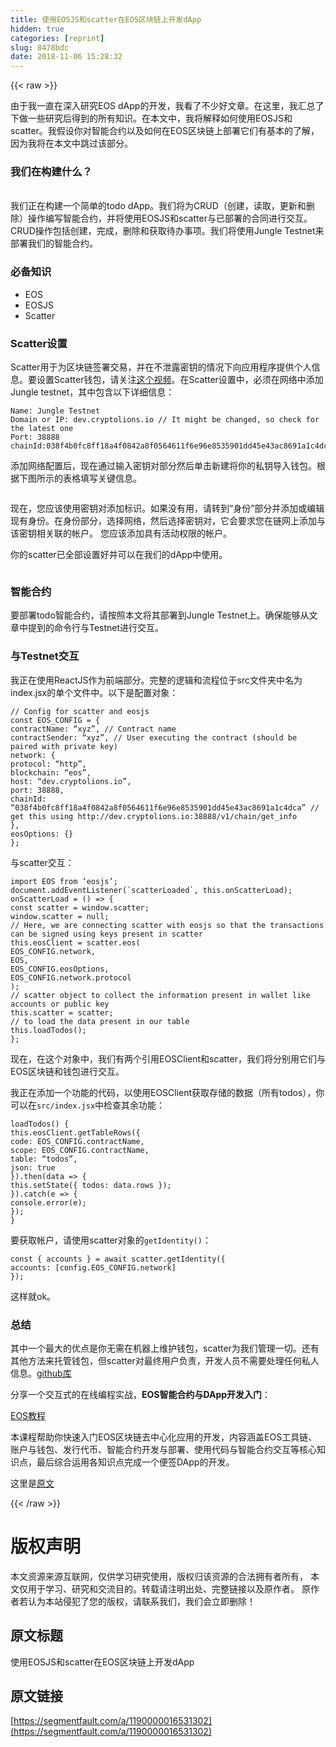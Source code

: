 ```yaml
---
title: 使用EOSJS和scatter在EOS区块链上开发dApp
hidden: true
categories: [reprint]
slug: 8478bdc
date: 2018-11-06 15:28:32
---
```


{{< raw >}}
<p>&#x7531;&#x4E8E;&#x6211;&#x4E00;&#x76F4;&#x5728;&#x6DF1;&#x5165;&#x7814;&#x7A76;EOS dApp&#x7684;&#x5F00;&#x53D1;&#xFF0C;&#x6211;&#x770B;&#x4E86;&#x4E0D;&#x5C11;&#x597D;&#x6587;&#x7AE0;&#x3002;&#x5728;&#x8FD9;&#x91CC;&#xFF0C;&#x6211;&#x6C47;&#x603B;&#x4E86;&#x4E0B;&#x505A;&#x4E00;&#x4E9B;&#x7814;&#x7A76;&#x540E;&#x5F97;&#x5230;&#x7684;&#x6240;&#x6709;&#x77E5;&#x8BC6;&#x3002;&#x5728;&#x672C;&#x6587;&#x4E2D;&#xFF0C;&#x6211;&#x5C06;&#x89E3;&#x91CA;&#x5982;&#x4F55;&#x4F7F;&#x7528;EOSJS&#x548C;scatter&#x3002;&#x6211;&#x5047;&#x8BBE;&#x4F60;&#x5BF9;&#x667A;&#x80FD;&#x5408;&#x7EA6;&#x4EE5;&#x53CA;&#x5982;&#x4F55;&#x5728;EOS&#x533A;&#x5757;&#x94FE;&#x4E0A;&#x90E8;&#x7F72;&#x5B83;&#x4EEC;&#x6709;&#x57FA;&#x672C;&#x7684;&#x4E86;&#x89E3;&#xFF0C;&#x56E0;&#x4E3A;&#x6211;&#x5C06;&#x5728;&#x672C;&#x6587;&#x4E2D;&#x8DF3;&#x8FC7;&#x8BE5;&#x90E8;&#x5206;&#x3002;</p><h3 id="articleHeader0">&#x6211;&#x4EEC;&#x5728;&#x6784;&#x5EFA;&#x4EC0;&#x4E48;&#xFF1F;</h3><p>&#xA0;<br>&#x6211;&#x4EEC;&#x6B63;&#x5728;&#x6784;&#x5EFA;&#x4E00;&#x4E2A;&#x7B80;&#x5355;&#x7684;todo dApp&#x3002;&#x6211;&#x4EEC;&#x5C06;&#x4E3A;CRUD&#xFF08;&#x521B;&#x5EFA;&#xFF0C;&#x8BFB;&#x53D6;&#xFF0C;&#x66F4;&#x65B0;&#x548C;&#x5220;&#x9664;&#xFF09;&#x64CD;&#x4F5C;&#x7F16;&#x5199;&#x667A;&#x80FD;&#x5408;&#x7EA6;&#xFF0C;&#x5E76;&#x5C06;&#x4F7F;&#x7528;EOSJS&#x548C;scatter&#x4E0E;&#x5DF2;&#x90E8;&#x7F72;&#x7684;&#x5408;&#x540C;&#x8FDB;&#x884C;&#x4EA4;&#x4E92;&#x3002;CRUD&#x64CD;&#x4F5C;&#x5305;&#x62EC;&#x521B;&#x5EFA;&#xFF0C;&#x5B8C;&#x6210;&#xFF0C;&#x5220;&#x9664;&#x548C;&#x83B7;&#x53D6;&#x5F85;&#x529E;&#x4E8B;&#x9879;&#x3002;&#x6211;&#x4EEC;&#x5C06;&#x4F7F;&#x7528;Jungle Testnet&#x6765;&#x90E8;&#x7F72;&#x6211;&#x4EEC;&#x7684;&#x667A;&#x80FD;&#x5408;&#x7EA6;&#x3002;</p><h3 id="articleHeader1">&#x5FC5;&#x5907;&#x77E5;&#x8BC6;</h3><ul><li>EOS</li><li>EOSJS</li><li>Scatter</li></ul><h3 id="articleHeader2">Scatter&#x8BBE;&#x7F6E;</h3><p>Scatter&#x7528;&#x4E8E;&#x4E3A;&#x533A;&#x5757;&#x94FE;&#x7B7E;&#x7F72;&#x4EA4;&#x6613;&#xFF0C;&#x5E76;&#x5728;&#x4E0D;&#x6CC4;&#x9732;&#x5BC6;&#x94A5;&#x7684;&#x60C5;&#x51B5;&#x4E0B;&#x5411;&#x5E94;&#x7528;&#x7A0B;&#x5E8F;&#x63D0;&#x4F9B;&#x4E2A;&#x4EBA;&#x4FE1;&#x606F;&#x3002;&#x8981;&#x8BBE;&#x7F6E;Scatter&#x94B1;&#x5305;&#xFF0C;&#x8BF7;&#x5173;&#x6CE8;<a href="https://www.youtube.com/watch?v=QcbCf5mm_Ek" rel="nofollow noreferrer" target="_blank">&#x8FD9;&#x4E2A;&#x89C6;&#x9891;</a>&#x3002;&#x5728;Scatter&#x8BBE;&#x7F6E;&#x4E2D;&#xFF0C;&#x5FC5;&#x987B;&#x5728;&#x7F51;&#x7EDC;&#x4E2D;&#x6DFB;&#x52A0;Jungle testnet&#xFF0C;&#x5176;&#x4E2D;&#x5305;&#x542B;&#x4EE5;&#x4E0B;&#x8BE6;&#x7EC6;&#x4FE1;&#x606F;&#xFF1A;</p><div class="widget-codetool" style="display:none"><div class="widget-codetool--inner"><span class="selectCode code-tool" data-toggle="tooltip" data-placement="top" title="" data-original-title="&#x5168;&#x9009;"></span> <span type="button" class="copyCode code-tool" data-toggle="tooltip" data-placement="top" data-clipboard-text="Name: Jungle Testnet
Domain or IP: dev.cryptolions.io // It might be changed, so check for the latest one
Port: 38888
chainId:038f4b0fc8ff18a4f0842a8f0564611f6e96e8535901dd45e43ac8691a1c4dca" title="" data-original-title="&#x590D;&#x5236;"></span> <span type="button" class="saveToNote code-tool" data-toggle="tooltip" data-placement="top" title="" data-original-title="&#x653E;&#x8FDB;&#x7B14;&#x8BB0;"></span></div></div><pre class="hljs smali"><code>Name: Jungle Testnet
Domain<span class="hljs-built_in"> or </span>IP: dev.cryptolions.io // It might be changed, so<span class="hljs-built_in"> check </span>for the latest one
Port: 38888
chainId:038f4b0fc8ff18a4f0842a8f0564611f6e96e8535901dd45e43ac8691a1c4dca</code></pre><p>&#x6DFB;&#x52A0;&#x7F51;&#x7EDC;&#x914D;&#x7F6E;&#x540E;&#xFF0C;&#x73B0;&#x5728;&#x901A;&#x8FC7;&#x8F93;&#x5165;&#x5BC6;&#x94A5;&#x5BF9;&#x90E8;&#x5206;&#x7136;&#x540E;&#x5355;&#x51FB;&#x65B0;&#x5EFA;&#x5C06;&#x4F60;&#x7684;&#x79C1;&#x94A5;&#x5BFC;&#x5165;&#x94B1;&#x5305;&#x3002;&#x6839;&#x636E;&#x4E0B;&#x56FE;&#x6240;&#x793A;&#x7684;&#x8868;&#x683C;&#x586B;&#x5199;&#x5173;&#x952E;&#x4FE1;&#x606F;&#x3002;</p><p><span class="img-wrap"><img data-src="/EOS-dapp-eosjs-scatter/dapp.png" src="https://static.alili.tech/EOS-dapp-eosjs-scatter/dapp.png" alt="" title="" style="cursor:pointer"></span></p><p>&#x73B0;&#x5728;&#xFF0C;&#x60A8;&#x5E94;&#x8BE5;&#x4F7F;&#x7528;&#x5BC6;&#x94A5;&#x5BF9;&#x6DFB;&#x52A0;&#x6807;&#x8BC6;&#x3002;&#x5982;&#x679C;&#x6CA1;&#x6709;&#x7528;&#xFF0C;&#x8BF7;&#x8F6C;&#x5230;&#x201C;&#x8EAB;&#x4EFD;&#x201D;&#x90E8;&#x5206;&#x5E76;&#x6DFB;&#x52A0;&#x6216;&#x7F16;&#x8F91;&#x73B0;&#x6709;&#x8EAB;&#x4EFD;&#x3002;&#x5728;&#x8EAB;&#x4EFD;&#x90E8;&#x5206;&#xFF0C;&#x9009;&#x62E9;&#x7F51;&#x7EDC;&#xFF0C;&#x7136;&#x540E;&#x9009;&#x62E9;&#x5BC6;&#x94A5;&#x5BF9;&#xFF0C;&#x5B83;&#x4F1A;&#x8981;&#x6C42;&#x60A8;&#x5728;&#x94FE;&#x7F51;&#x4E0A;&#x6DFB;&#x52A0;&#x4E0E;&#x8BE5;&#x5BC6;&#x94A5;&#x76F8;&#x5173;&#x8054;&#x7684;&#x5E10;&#x6237;&#x3002; &#x60A8;&#x5E94;&#x8BE5;&#x6DFB;&#x52A0;&#x5177;&#x6709;&#x6D3B;&#x52A8;&#x6743;&#x9650;&#x7684;&#x5E10;&#x6237;&#x3002;</p><p>&#x4F60;&#x7684;scatter&#x5DF2;&#x5168;&#x90E8;&#x8BBE;&#x7F6E;&#x597D;&#x5E76;&#x53EF;&#x4EE5;&#x5728;&#x6211;&#x4EEC;&#x7684;dApp&#x4E2D;&#x4F7F;&#x7528;&#x3002;</p><p><span class="img-wrap"><img data-src="/EOS-dapp-eosjs-scatter/Scatter.png" src="https://static.alili.tech/EOS-dapp-eosjs-scatter/Scatter.png" alt="" title="" style="cursor:pointer"></span></p><h3 id="articleHeader3">&#x667A;&#x80FD;&#x5408;&#x7EA6;</h3><p>&#x8981;&#x90E8;&#x7F72;todo&#x667A;&#x80FD;&#x5408;&#x7EA6;&#xFF0C;&#x8BF7;&#x6309;&#x7167;&#x672C;&#x6587;&#x5C06;&#x5176;&#x90E8;&#x7F72;&#x5230;Jungle Testnet&#x4E0A;&#x3002;&#x786E;&#x4FDD;&#x80FD;&#x591F;&#x4ECE;&#x6587;&#x7AE0;&#x4E2D;&#x63D0;&#x5230;&#x7684;&#x547D;&#x4EE4;&#x884C;&#x4E0E;Testnet&#x8FDB;&#x884C;&#x4EA4;&#x4E92;&#x3002;</p><h3 id="articleHeader4">&#x4E0E;Testnet&#x4EA4;&#x4E92;</h3><p>&#x6211;&#x6B63;&#x5728;&#x4F7F;&#x7528;ReactJS&#x4F5C;&#x4E3A;&#x524D;&#x7AEF;&#x90E8;&#x5206;&#x3002;&#x5B8C;&#x6574;&#x7684;&#x903B;&#x8F91;&#x548C;&#x6D41;&#x7A0B;&#x4F4D;&#x4E8E;src&#x6587;&#x4EF6;&#x5939;&#x4E2D;&#x540D;&#x4E3A;index.jsx&#x7684;&#x5355;&#x4E2A;&#x6587;&#x4EF6;&#x4E2D;&#x3002;&#x4EE5;&#x4E0B;&#x662F;&#x914D;&#x7F6E;&#x5BF9;&#x8C61;&#xFF1A;</p><div class="widget-codetool" style="display:none"><div class="widget-codetool--inner"><span class="selectCode code-tool" data-toggle="tooltip" data-placement="top" title="" data-original-title="&#x5168;&#x9009;"></span> <span type="button" class="copyCode code-tool" data-toggle="tooltip" data-placement="top" data-clipboard-text="// Config for scatter and eosjs
const EOS_CONFIG = {
contractName: &#x201C;xyz&#x201D;, // Contract name
contractSender: &#x201C;xyz&#x201D;, // User executing the contract (should be paired with private key)
network: {
protocol: &#x201C;http&#x201D;,
blockchain: &#x201C;eos&#x201D;,
host: &#x201C;dev.cryptolions.io&#x201D;,
port: 38888,
chainId: &#x201C;038f4b0fc8ff18a4f0842a8f0564611f6e96e8535901dd45e43ac8691a1c4dca&#x201D; // get this using http://dev.cryptolions.io:38888/v1/chain/get_info
},
eosOptions: {}
};" title="" data-original-title="&#x590D;&#x5236;"></span> <span type="button" class="saveToNote code-tool" data-toggle="tooltip" data-placement="top" title="" data-original-title="&#x653E;&#x8FDB;&#x7B14;&#x8BB0;"></span></div></div><pre class="hljs dts"><code><span class="hljs-comment">// Config for scatter and eosjs</span>
const EOS_CONFIG = {
<span class="hljs-symbol">contractName:</span> &#x201C;xyz&#x201D;, <span class="hljs-comment">// Contract name</span>
<span class="hljs-symbol">contractSender:</span> &#x201C;xyz&#x201D;, <span class="hljs-comment">// User executing the contract (should be paired with private key)</span>
<span class="hljs-symbol">network:</span> {
<span class="hljs-symbol">protocol:</span> &#x201C;http&#x201D;,
<span class="hljs-symbol">blockchain:</span> &#x201C;eos&#x201D;,
<span class="hljs-symbol">host:</span> &#x201C;dev.cryptolions.io&#x201D;,
<span class="hljs-symbol">port:</span> <span class="hljs-number">38888</span>,
<span class="hljs-symbol">chainId:</span> &#x201C;<span class="hljs-number">038f</span>4b0fc8ff18a4f0842a8f0564611f6e96e8535901dd45e43ac8691a1c4dca&#x201D; <span class="hljs-comment">// get this using http://dev.cryptolions.io:38888/v1/chain/get_info</span>
},
<span class="hljs-symbol">eosOptions:</span> {}
};</code></pre><p>&#x4E0E;scatter&#x4EA4;&#x4E92;&#xFF1A;</p><div class="widget-codetool" style="display:none"><div class="widget-codetool--inner"><span class="selectCode code-tool" data-toggle="tooltip" data-placement="top" title="" data-original-title="&#x5168;&#x9009;"></span> <span type="button" class="copyCode code-tool" data-toggle="tooltip" data-placement="top" data-clipboard-text="import EOS from &#x2018;eosjs&#x2019;;
document.addEventListener(`scatterLoaded`, this.onScatterLoad);
onScatterLoad = () =&gt; {
const scatter = window.scatter;
window.scatter = null;
// Here, we are connecting scatter with eosjs so that the transactions can be signed using keys present in scatter
this.eosClient = scatter.eos(
EOS_CONFIG.network,
EOS,
EOS_CONFIG.eosOptions,
EOS_CONFIG.network.protocol
);
// scatter object to collect the information present in wallet like accounts or public key
this.scatter = scatter;
// to load the data present in our table
this.loadTodos();
};" title="" data-original-title="&#x590D;&#x5236;"></span> <span type="button" class="saveToNote code-tool" data-toggle="tooltip" data-placement="top" title="" data-original-title="&#x653E;&#x8FDB;&#x7B14;&#x8BB0;"></span></div></div><pre class="hljs javascript"><code><span class="hljs-keyword">import</span> EOS <span class="hljs-keyword">from</span> &#x2018;eosjs&#x2019;;
<span class="hljs-built_in">document</span>.addEventListener(<span class="hljs-string">`scatterLoaded`</span>, <span class="hljs-keyword">this</span>.onScatterLoad);
onScatterLoad = <span class="hljs-function"><span class="hljs-params">()</span> =&gt;</span> {
<span class="hljs-keyword">const</span> scatter = <span class="hljs-built_in">window</span>.scatter;
<span class="hljs-built_in">window</span>.scatter = <span class="hljs-literal">null</span>;
<span class="hljs-comment">// Here, we are connecting scatter with eosjs so that the transactions can be signed using keys present in scatter</span>
<span class="hljs-keyword">this</span>.eosClient = scatter.eos(
EOS_CONFIG.network,
EOS,
EOS_CONFIG.eosOptions,
EOS_CONFIG.network.protocol
);
<span class="hljs-comment">// scatter object to collect the information present in wallet like accounts or public key</span>
<span class="hljs-keyword">this</span>.scatter = scatter;
<span class="hljs-comment">// to load the data present in our table</span>
<span class="hljs-keyword">this</span>.loadTodos();
};</code></pre><p>&#x73B0;&#x5728;&#xFF0C;&#x5728;&#x8FD9;&#x4E2A;&#x5BF9;&#x8C61;&#x4E2D;&#xFF0C;&#x6211;&#x4EEC;&#x6709;&#x4E24;&#x4E2A;&#x5F15;&#x7528;EOSClient&#x548C;scatter&#xFF0C;&#x6211;&#x4EEC;&#x5C06;&#x5206;&#x522B;&#x7528;&#x5B83;&#x4EEC;&#x4E0E;EOS&#x533A;&#x5757;&#x94FE;&#x548C;&#x94B1;&#x5305;&#x8FDB;&#x884C;&#x4EA4;&#x4E92;&#x3002;</p><p>&#x6211;&#x6B63;&#x5728;&#x6DFB;&#x52A0;&#x4E00;&#x4E2A;&#x529F;&#x80FD;&#x7684;&#x4EE3;&#x7801;&#xFF0C;&#x4EE5;&#x4F7F;&#x7528;EOSClient&#x83B7;&#x53D6;&#x5B58;&#x50A8;&#x7684;&#x6570;&#x636E;&#xFF08;&#x6240;&#x6709;todos&#xFF09;&#xFF0C;&#x4F60;&#x53EF;&#x4EE5;&#x5728;<code>src/index.jsx</code>&#x4E2D;&#x68C0;&#x67E5;&#x5176;&#x4F59;&#x529F;&#x80FD;&#xFF1A;</p><div class="widget-codetool" style="display:none"><div class="widget-codetool--inner"><span class="selectCode code-tool" data-toggle="tooltip" data-placement="top" title="" data-original-title="&#x5168;&#x9009;"></span> <span type="button" class="copyCode code-tool" data-toggle="tooltip" data-placement="top" data-clipboard-text="loadTodos() {
this.eosClient.getTableRows({
code: EOS_CONFIG.contractName,
scope: EOS_CONFIG.contractName,
table: &#x201C;todos&#x201D;,
json: true
}).then(data =&gt; {
this.setState({ todos: data.rows });
}).catch(e =&gt; {
console.error(e);
});
}" title="" data-original-title="&#x590D;&#x5236;"></span> <span type="button" class="saveToNote code-tool" data-toggle="tooltip" data-placement="top" title="" data-original-title="&#x653E;&#x8FDB;&#x7B14;&#x8BB0;"></span></div></div><pre class="hljs groovy"><code>loadTodos() {
<span class="hljs-keyword">this</span>.eosClient.getTableRows({
<span class="hljs-string">code:</span> EOS_CONFIG.contractName,
<span class="hljs-string">scope:</span> EOS_CONFIG.contractName,
<span class="hljs-string">table:</span> &#x201C;todos&#x201D;,
<span class="hljs-string">json:</span> <span class="hljs-literal">true</span>
}).then(data =&gt; {
<span class="hljs-keyword">this</span>.setState({ <span class="hljs-string">todos:</span> data.rows });
}).<span class="hljs-keyword">catch</span>(e =&gt; {
console.error(e);
});
}</code></pre><p>&#x8981;&#x83B7;&#x53D6;&#x5E10;&#x6237;&#xFF0C;&#x8BF7;&#x4F7F;&#x7528;scatter&#x5BF9;&#x8C61;&#x7684;<code>getIdentity()</code>&#xFF1A;</p><div class="widget-codetool" style="display:none"><div class="widget-codetool--inner"><span class="selectCode code-tool" data-toggle="tooltip" data-placement="top" title="" data-original-title="&#x5168;&#x9009;"></span> <span type="button" class="copyCode code-tool" data-toggle="tooltip" data-placement="top" data-clipboard-text="const { accounts } = await scatter.getIdentity({
accounts: [config.EOS_CONFIG.network]
});" title="" data-original-title="&#x590D;&#x5236;"></span> <span type="button" class="saveToNote code-tool" data-toggle="tooltip" data-placement="top" title="" data-original-title="&#x653E;&#x8FDB;&#x7B14;&#x8BB0;"></span></div></div><pre class="hljs mipsasm"><code>const { accounts } = await <span class="hljs-keyword">scatter.getIdentity({
</span><span class="hljs-symbol">accounts:</span> [<span class="hljs-built_in">config</span>.EOS_CONFIG.network]
})<span class="hljs-comment">;</span></code></pre><p>&#x8FD9;&#x6837;&#x5C31;ok&#x3002;</p><h3 id="articleHeader5">&#x603B;&#x7ED3;</h3><p>&#x5176;&#x4E2D;&#x4E00;&#x4E2A;&#x6700;&#x5927;&#x7684;&#x4F18;&#x70B9;&#x662F;&#x4F60;&#x65E0;&#x9700;&#x5728;&#x673A;&#x5668;&#x4E0A;&#x7EF4;&#x62A4;&#x94B1;&#x5305;&#xFF0C;scatter&#x4E3A;&#x6211;&#x4EEC;&#x7BA1;&#x7406;&#x4E00;&#x5207;&#x3002;&#x8FD8;&#x6709;&#x5176;&#x4ED6;&#x65B9;&#x6CD5;&#x6765;&#x6258;&#x7BA1;&#x94B1;&#x5305;&#xFF0C;&#x4F46;scatter&#x5BF9;&#x6700;&#x7EC8;&#x7528;&#x6237;&#x8D1F;&#x8D23;&#xFF0C;&#x5F00;&#x53D1;&#x4EBA;&#x5458;&#x4E0D;&#x9700;&#x8981;&#x5904;&#x7406;&#x4EFB;&#x4F55;&#x79C1;&#x4EBA;&#x4FE1;&#x606F;&#x3002;<a href="https://github.com/eosasia/eos-todo" rel="nofollow noreferrer" target="_blank">github&#x5E93;</a></p><p>&#x5206;&#x4EAB;&#x4E00;&#x4E2A;&#x4EA4;&#x4E92;&#x5F0F;&#x7684;&#x5728;&#x7EBF;&#x7F16;&#x7A0B;&#x5B9E;&#x6218;&#xFF0C;<strong>EOS&#x667A;&#x80FD;&#x5408;&#x7EA6;&#x4E0E;DApp&#x5F00;&#x53D1;&#x5165;&#x95E8;</strong>&#xFF1A;</p><p><a href="http://xc.hubwiz.com/course/5b52c0a2c02e6b6a59171ded?affid=927sf" rel="nofollow noreferrer" target="_blank">EOS&#x6559;&#x7A0B;</a></p><p>&#x672C;&#x8BFE;&#x7A0B;&#x5E2E;&#x52A9;&#x4F60;&#x5FEB;&#x901F;&#x5165;&#x95E8;EOS&#x533A;&#x5757;&#x94FE;&#x53BB;&#x4E2D;&#x5FC3;&#x5316;&#x5E94;&#x7528;&#x7684;&#x5F00;&#x53D1;&#xFF0C;&#x5185;&#x5BB9;&#x6DB5;&#x76D6;EOS&#x5DE5;&#x5177;&#x94FE;&#x3001;&#x8D26;&#x6237;&#x4E0E;&#x94B1;&#x5305;&#x3001;&#x53D1;&#x884C;&#x4EE3;&#x5E01;&#x3001;&#x667A;&#x80FD;&#x5408;&#x7EA6;&#x5F00;&#x53D1;&#x4E0E;&#x90E8;&#x7F72;&#x3001;&#x4F7F;&#x7528;&#x4EE3;&#x7801;&#x4E0E;&#x667A;&#x80FD;&#x5408;&#x7EA6;&#x4EA4;&#x4E92;&#x7B49;&#x6838;&#x5FC3;&#x77E5;&#x8BC6;&#x70B9;&#xFF0C;&#x6700;&#x540E;&#x7EFC;&#x5408;&#x8FD0;&#x7528;&#x5404;&#x77E5;&#x8BC6;&#x70B9;&#x5B8C;&#x6210;&#x4E00;&#x4E2A;&#x4FBF;&#x7B7E;DApp&#x7684;&#x5F00;&#x53D1;&#x3002;</p><p>&#x8FD9;&#x91CC;&#x662F;<a href="http://blog.hubwiz.com/2018/09/26/EOS-dapp-eosjs-scatter/" rel="nofollow noreferrer" target="_blank">&#x539F;&#x6587;</a></p>
{{< /raw >}}

# 版权声明
本文资源来源互联网，仅供学习研究使用，版权归该资源的合法拥有者所有，
本文仅用于学习、研究和交流目的。转载请注明出处、完整链接以及原作者。
原作者若认为本站侵犯了您的版权，请联系我们，我们会立即删除！

## 原文标题
使用EOSJS和scatter在EOS区块链上开发dApp

## 原文链接
[https://segmentfault.com/a/1190000016531302](https://segmentfault.com/a/1190000016531302)

